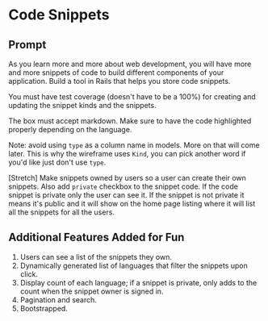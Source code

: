 # Code Snippets

## Prompt
As you learn more and more about web development, you will have more and more snippets of code to build different components of your application. Build a tool in Rails that helps you store code snippets.

You must have test coverage (doesn't have to be a 100%) for creating and updating the snippet kinds and the snippets.

The box must accept markdown. Make sure to have the code highlighted properly depending on the language.

Note: avoid using `type` as a column name in models. More on that will come later. This is why the wireframe uses `Kind`, you can pick another word if you'd like just don't use `type`.  

[Stretch] Make snippets owned by users so a user can create their own snippets. Also add `private` checkbox to the snippet code. If the code snippet is private only the user can see it. If the snippet is not private it means it's public and it will show on the home page listing where it will list all the snippets for all the users.

## Additional Features Added for Fun
1. Users can see a list of the snippets they own.
2. Dynamically generated list of languages that filter the snippets upon click.
3. Display count of each language; if a snippet is private, only adds to the count when the snippet owner is signed in.
4. Pagination and search.
5. Bootstrapped.
